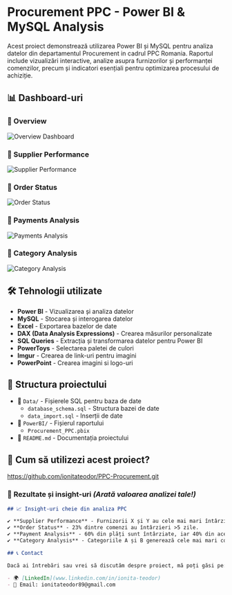 # Procurement PPC - Power BI & MySQL Analysis

Acest proiect demonstrează utilizarea Power BI și MySQL pentru analiza datelor din departamentul Procurement in cadrul PPC Romania. Raportul include vizualizări interactive, analize asupra furnizorilor și performanței comenzilor, precum și indicatori esențiali pentru optimizarea procesului de achiziție.

## 📊 Dashboard-uri

### 🔹 Overview
![Overview Dashboard](https://imgur.com/a/2XZ9H1Y)

### 🔹 Supplier Performance
![Supplier Performance](https://imgur.com/a/W8csKKk)

### 🔹 Order Status
![Order Status](https://imgur.com/a/FHXbrFg)

### 🔹 Payments Analysis
![Payments Analysis](https://imgur.com/a/PTwVlTi)

### 🔹 Category Analysis
![Category Analysis](https://imgur.com/a/XS7LyRX)

## 🛠 Tehnologii utilizate

- **Power BI** - Vizualizarea și analiza datelor
- **MySQL** - Stocarea și interogarea datelor
- **Excel** - Exportarea bazelor de date
- **DAX (Data Analysis Expressions)** - Crearea măsurilor personalizate
- **SQL Queries** - Extracția și transformarea datelor pentru Power BI
- **PowerToys** - Selectarea paletei de culori
- **Imgur** - Crearea de link-uri pentru imagini
- **PowerPoint** - Crearea imagini si logo-uri

## 📂 Structura proiectului

- 📁 `Data/` - Fișierele SQL pentru baza de date
  - `database_schema.sql` - Structura bazei de date
  - `data_import.sql` - Inserții de date
- 📁 `PowerBI/` - Fișierul raportului
  - `Procurement_PPC.pbix`
- 📝 `README.md` - Documentația proiectului

## 🚀 Cum să utilizezi acest proiect?

https://github.com/ionitateodor/PPC-Procurement.git

### 📌  **Rezultate și insight-uri** *(Arată valoarea analizei tale!)*  
```md
## 📈 Insight-uri cheie din analiza PPC

✔ **Supplier Performance** - Furnizorii X și Y au cele mai mari întârzieri în livrări.  
✔ **Order Status** - 23% dintre comenzi au întârzieri >5 zile.  
✔ **Payment Analysis** - 60% din plăți sunt întârziate, iar 40% din acestea sunt datorate furnizorului Z.  
✔ **Category Analysis** - Categoriile A și B generează cele mai mari costuri, dar au un ROI ridicat.

## 📞 Contact

Dacă ai întrebări sau vrei să discutăm despre proiect, mă poți găsi pe:

- 🌍 [LinkedIn](www.linkedin.com/in/ionita-teodor)
- 📧 Email: ionitateodor89@gmail.com
